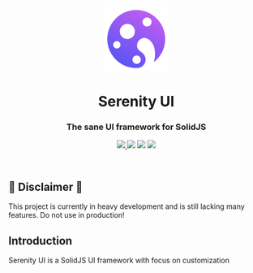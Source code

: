 <p align="center">
	<img src=".github/brand/icon.png" height="128">
</p>

<h1 align="center">
	Serenity UI
</h1>
<h3 align="center">
	The sane UI framework for SolidJS
</h3>
<p align="center">
	<a href="https://github.com/StarlaneStudios/Serenity/blob/main/LICENSE">
		<img src="https://img.shields.io/github/license/StarlaneStudios/Serenity"> 
	</a>
	<img src="https://img.shields.io/discord/414532188722298881">
	<img src="https://img.shields.io/github/repo-size/StarlaneStudios/Serenity">
	<img src="https://img.shields.io/github/contributors/StarlaneStudios/Serenity">
</p>

<br>

## 🚧 Disclaimer 🚧
This project is currently in heavy development and is still lacking many features. Do not use in production!

## Introduction

Serenity UI is a SolidJS UI framework with focus on customization